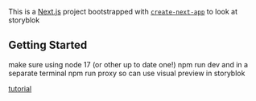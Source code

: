 This is a [Next.js](https://nextjs.org/) project bootstrapped with [`create-next-app`](https://github.com/vercel/next.js/tree/canary/packages/create-next-app) to look at storyblok

## Getting Started

make sure using node 17 (or other up to date one!)
npm run dev and in a separate terminal npm run proxy so can use visual preview in storyblok

[tutorial](https://www.storyblok.com/tp/add-a-headless-cms-to-next-js-in-5-minutes)
